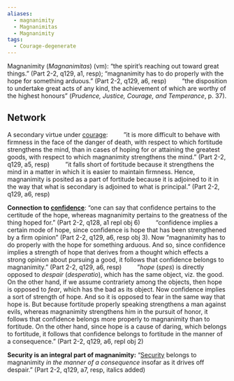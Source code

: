 ```yaml
---
aliases:
  - magnanimity
  - Magnanimitas
  - Magnanimity
tags:
  - Courage-degenerate
---
```

Magnanimity (*Magnanimitas*) (vm): “the spirit’s reaching out toward great things.” (Part 2-2, q129, a1, resp); “magnanimity has to do properly with the hope for something arduous.” (Part 2-2, q129, a6, resp)
$\qquad$“the disposition to undertake great acts of any kind, the achievement of which are worthy of the highest honours” (*Prudence, Justice, Courage, and Temperance*, p. 37).

## Network
A secondary virtue under [courage](obsidian://open?vault=Obsidian&file=VGBF%20Network%2FCardinal%20Virtues%2FCourage%20(vm)):
$\qquad$”it is more difficult to behave with firmness in the face of the danger of death, with respect to which fortitude strengthens the mind, than in cases of hoping for or attaining the greatest goods, with respect to which magnanimity strengthens the mind.” (Part 2-2, q129, a5, resp)
$\qquad$”it falls short of fortitude because it strengthens the mind in a matter in which it is easier to maintain firmness. Hence, magnanimity is posited as a part of fortitude because it is adjoined to it in the way that what is secondary is adjoined to what is principal.” (Part 2-2, q129, a6, resp)

**Connection to [confidence](obsidian://open?vault=Obsidian&file=VGBF%20Network%2FCardinal%20Virtues%2FDegenerates%20of%20Courage%2FConfidence%20(vm))**: “one can say that confidence pertains to the certitude of the hope, whereas magnanimity pertains to the greatness of the thing hoped for.” (Part 2-2, q128, a1 repl obj 6)
$\qquad$“confidence implies a certain mode of hope, since confidence is hope that has been strengthened by a firm opinion” (Part 2-2, q129, a6, resp obj 3). Now “magnanimity has to do properly with the hope for something arduous. And so, since confidence implies a strength of hope that derives from a thought which effects a strong opinion about pursuing a good, it follows that confidence belongs to magnanimity.” (Part 2-2, q129, a6, resp)
$\qquad$”*hope* (*spes*) is directly opposed to *despair* (*desperatio*), which has the same object, viz. the good. On the other hand, if we assume contrariety among the objects, then hope is opposed to *fear*, which has the bad as its object. Now confidence implies a sort of strength of hope. And so it is opposed to fear in the same way that hope is. But because fortitude properly speaking strengthens a man against evils, whereas magnanimity strengthens him in the pursuit of honor, it follows that confidence belongs more properly to magnanimity than to fortitude. On the other hand, since hope is a cause of daring, which belongs to fortitude, it follows that confidence belongs to fortitude in the manner of a consequence.” (Part 2-2, q129, a6, repl obj 2)

**Security is an integral part of magnanimity:** “[Security](obsidian://open?vault=Obsidian&file=VGBF%20Network%2FCardinal%20Virtues%2FSecurity%20(vm)) belongs to magnanimity *in the manner of a consequence* insofar as it drives off despair.” (Part 2-2, q129, a7, resp, italics added)